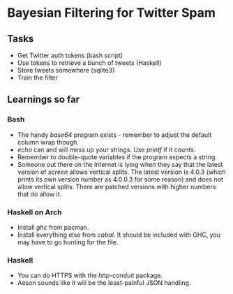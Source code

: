 # Bayesian Filtering for Twitter Spam

## Tasks
+ Get Twitter auth tokens (bash script)
+ Use tokens to retrieve a bunch of tweets (Haskell)
+ Store tweets somewhere (sqlite3)
+ Train the filter

## Learnings so far

### Bash
- The handy _base64_ program exists - remember to adjust the default column wrap though.
- _echo_ can and will mess up your strings. Use _printf_ if it counts.
- Remember to double-quote variables if the program expects a string.
- Someone out there on the Internet is lying when they say that the latest version of _screen_ allows vertical splits. The latest version is 4.0.3 (which prints its own version number as 4.0.0.3 for some reason) and does not allow vertical splits. There are patched versions with higher numbers that do allow it.

### Haskell on Arch
- Install _ghc_ from pacman.
- Install everything else from _cabal_. It should be included with GHC, you may have to go hunting for the file.

### Haskell
- You can do HTTPS with the _http-conduit_ package.
- Aeson sounds like it will be the least-painful JSON handling.
